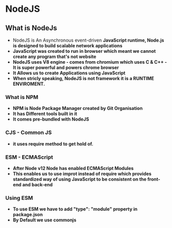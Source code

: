 # NodeJS
## What is NodeJs
*  NodeJS is An Asynchronous event-driven <B> JavaScript runtime<B>, Node.js is designed to build scalable network applications
* JavaScript was created to run in browser which meant we cannot create any program that's not website
* NodeJS uses V8 engine - comes from chromium which uses C & C++ - It is super powerful and powers chrome browser
* It Allows us to create Applications using JavaScript
* When stricly speaking, NodeJS is not framework it is a RUNTIME ENVIROMENT.

### What is NPM
* NPM is Node Package Manager created by Git Organisation
* It has Different tools built in it
* It comes pre-bundled with NodeJS

### CJS - Common JS
- it uses <b> require <b>  method to get hold of.

### ESM -  ECMAScript
- After Node v12 Node has enabled ECMAScript Modules
- This enables us to use <b> improt <b> instead of <b> require <b> which provides standardized way of using JavaScript to be consistent on the front-end and back-end

### Using ESM
- To use ESM we have to add "type": "module" property in package.json
- By Default we use commonjs
